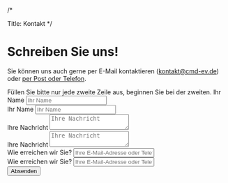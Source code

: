 /*

Title: Kontakt
*/

# Schreiben Sie uns!


Sie können uns auch gerne per E-Mail kontaktieren ([kontakt@cmd-ev.de](mailto:kontakt@cmd-ev.de)) oder [per Post oder Telefon](/impressum).

<form action="/send-form.php" method="post">
	<input type="hidden" name="form_id" value="kontakt" />
	<div class="form-row odd">
		Füllen Sie bitte <emph>nur jede zweite Zeile</emph> aus, beginnen Sie bei der zweiten.
		<label for="f1">Ihr Name</label>
		<input type="text" name="f1" id="f1" placeholder="Ihr Name">
	</div>
	<div class="form-row even">
		<label for="f2">Ihr Name</label>
		<input type="text" name="f2" id="f2" placeholder="Ihr Name">
	</div>
	<div class="form-row odd">
		<label for="f3">Ihre Nachricht</label>
		<textarea name="f3" id="f3" placeholder="Ihre Nachricht"></textarea>
	</div>
	<div class="form-row even">
		<label for="f4">Ihre Nachricht</label>
		<textarea name="f4" id="f4" placeholder="Ihre Nachricht"></textarea>
	</div>
	<div class="form-row odd">
		<label for="f5">Wie erreichen wir Sie?</label>
		<input type="text" name="f5" id="f5" placeholder="Ihre E-Mail-Adresse oder Telefonnummer">
	</div>
	<div class="form-row even">
		<label for="f6">Wie erreichen wir Sie?</label>
		<input type="text" name="f6" id="f6" placeholder="Ihre E-Mail-Adresse oder Telefonnummer">
	</div>
	<button type="submit">Absenden</button>
</form>
<script>
$('form').isHappy({
    fields: {
      // reference the field you're talking about, probably by `id`
      // but you could certainly do $('[name=name]') as well.
      '#f2': {
        required: true,
        message: 'Bitte geben Sie Ihren Namen an'
      },
      '#f4': {
        required: true,
        message: 'Bitte geben Sie eine Nachricht ein'
      },
      '#f6': {
        required: true,
        message: 'Bitte teilen Sie uns mit, wie wir Sie erreichen können.'
      }
    }
  });
</script>
